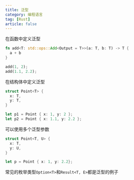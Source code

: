 ```yaml
---
title: 泛型
category: 编程语言
tag: [Rust]
article: false
---
```


在函数中定义泛型

```rust
fn add<T: std::ops::Add<Output = T>>(a: T, b: T) -> T {
  a + b
}

add(1, 2);
add(1.1, 2.2);
```

在结构体中定义泛型

```rust
struct Point<T> {
  x: T,
  y: T,
}

let p1 = Point { x: 1, y: 2 };
let p2 = Point { x: 1.1, y: 2.2 };
```

可以使用多个泛型参数

```rust
struct Point<T, U> {
  x: T,
  y: U,
}

let p = Point { x: 1, y: 2.2};
```

常见的枚举类型`Option<T>`和`Result<T, E>`都是泛型的例子
